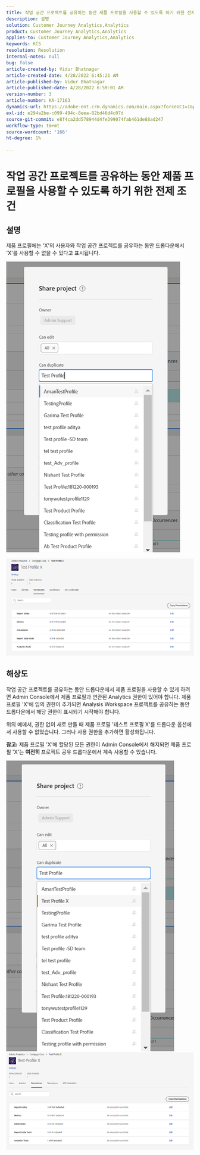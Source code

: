 ```yaml
---
title: 작업 공간 프로젝트를 공유하는 동안 제품 프로필을 사용할 수 있도록 하기 위한 전제 조건
description: 설명
solution: Customer Journey Analytics,Analytics
product: Customer Journey Analytics,Analytics
applies-to: Customer Journey Analytics,Analytics
keywords: KCS
resolution: Resolution
internal-notes: null
bug: false
article-created-by: Vidur Bhatnagar
article-created-date: 4/28/2022 6:45:21 AM
article-published-by: Vidur Bhatnagar
article-published-date: 4/28/2022 6:59:01 AM
version-number: 3
article-number: KA-17163
dynamics-url: https://adobe-ent.crm.dynamics.com/main.aspx?forceUCI=1&pagetype=entityrecord&etn=knowledgearticle&id=1f1e07c1-bec6-ec11-a7b6-0022480a1d64
exl-id: e294a2be-c099-494c-8eea-82bd46d4c07d
source-git-commit: e8f4ca2dd578944d4fe399074fab461de88ad247
workflow-type: tm+mt
source-wordcount: '166'
ht-degree: 1%

---
```


# 작업 공간 프로젝트를 공유하는 동안 제품 프로필을 사용할 수 있도록 하기 위한 전제 조건

## 설명


제품 프로필에는 &#39;X&#39;의 사용자와 작업 공간 프로젝트를 공유하는 동안 드롭다운에서 &#39;X&#39;를 사용할 수 없을 수 있다고 표시됩니다.





![](assets/___201e07c1-bec6-ec11-a7b6-0022480a1d64___.png)

![](assets/___251e07c1-bec6-ec11-a7b6-0022480a1d64___.png)


## 해상도


작업 공간 프로젝트를 공유하는 동안 드롭다운에서 제품 프로필을 사용할 수 있게 하려면 Admin Console에서 제품 프로필과 연관된 Analytics 권한이 있어야 합니다. 제품 프로필 &#39;X&#39;에 임의 권한이 추가되면 Analysis Workspace 프로젝트를 공유하는 동안 드롭다운에서 해당 권한이 표시되기 시작해야 합니다.

위의 예에서, 권한 없이 새로 만들 때 제품 프로필 &#39;테스트 프로필 X&#39;를 드롭다운 옵션에서 사용할 수 없었습니다. 그러나 사용 권한을 추가하면 활성화됩니다.

<b>참고:</b> 제품 프로필 &#39;X&#39;에 할당된 모든 권한이 Admin Console에서 해지되면 제품 프로필 &#39;X&#39;는 <b>여전히 </b>프로젝트 공유 드롭다운에서 계속 사용할 수 있습니다.

![](assets/30693c56-ceef-eb11-bacb-0022480a5901.png)     ![](assets/c4b23919-ceef-eb11-bacb-0022480a5901.png)
